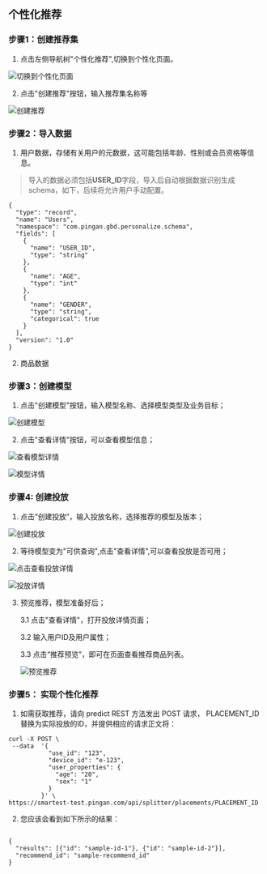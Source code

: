 ## 个性化推荐

### 步骤1：创建推荐集

   1. 点击左侧导航树"个性化推荐",切换到个性化页面。
   
   ![切换到个性化页面](images/personalize_goto_personalize_home.jpg)
    
   2. 点击"创建推荐"按钮，输入推荐集名称等
   
   ![创建推荐](images/personalize_set.jpg)

### 步骤2：导入数据
   
   1. 用户数据，存储有关用户的元数据，这可能包括年龄、性别或会员资格等信息。
  
   > 导入的数据必须包括**USER_ID**字段，导入后自动根据数据识别生成schema，如下，后续将允许用户手动配置。
   
   ```
   {
     "type": "record",
     "name": "Users",
     "namespace": "com.pingan.gbd.personalize.schema",
     "fields": [
       {
         "name": "USER_ID",
         "type": "string"
       },
       {
         "name": "AGE",
         "type": "int"
       },
       {
         "name": "GENDER",
         "type": "string",
         "categorical": true
       }
     ],
     "version": "1.0"
   }
   
   ```

   2. 商品数据


### 步骤3：创建模型

   1. 点击"创建模型"按钮，输入模型名称、选择模型类型及业务目标；
   
   ![创建模型](images/personalize_model_create_dialog.jpg)
    
   2. 点击"查看详情"按钮，可以查看模型信息；
   
   ![查看模型详情](images/personalize_click_view_model_detail.jpg)

   ![模型详情](images/personalize_model_detail_panel.jpg)
   
### 步骤4: 创建投放

   1. 点击“创建投放”，输入投放名称，选择推荐的模型及版本；
   
   ![创建投放](images/personalize_placement_create_dialog.jpg)
   
    
   2. 等待模型变为"可供查询",点击"查看详情",可以查看投放是否可用；
   
   ![点击查看投放详情](images/personalize_placement_click_view.jpg)
   
   ![投放详情](images/personalize_placement_detail.jpg)
   
    
   3. 预览推荐，模型准备好后；
    
       3.1 点击"查看详情"，打开投放详情页面；
       
       3.2 输入用户ID及用户属性；
       
       3.3 点击“推荐预览”，即可在页面查看推荐商品列表。
       
       ![预览推荐](images/personalize_placement_preview.jpg)
       

### 步骤5： 实现个性化推荐

   
   1. 如需获取推荐，请向 predict REST 方法发出 POST 请求， PLACEMENT_ID 替换为实际投放的ID，并提供相应的请求正文将：
   ```
   curl -X POST \
    --data  '{
              "use_id": "123",
              "device_id": "e-123",
              "user_properties": {
                "age": "20",
                "sex": "1"
              }
            }' \
   https://smartest-test.pingan.com/api/splitter/placements/PLACEMENT_ID
   
   ```
   
   2. 您应该会看到如下所示的结果：

   ```
   
   {
     "results": [{"id": "sample-id-1"}, {"id": "sample-id-2"}],
     "recommend_id": "sample-recommend_id"
   }
   
   ```

